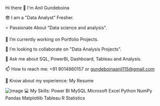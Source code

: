 Hi there 👋
I'm Anil Gundeboina

😎 I am a "Data Analyst" Fresher.

⭐ Passionate About "Data science and analysis".

🔭 I’m currently working on Portfolio Projects.

👯 I’m looking to collaborate on "Data Analysis Projects".

💬 Ask me about SQL, PowerBi, Dashboard, Tableau and Analysis.

📫 How to reach me: +91 9014860157 or gundeboinaanil115@gmail.com

📄 Know about my experience: My Resume

![image](https://github.com/AnilGundeboina/AnilGundeboina/assets/167597879/31666527-f24a-46fb-ae86-521db8f17858)
💻 My Skills:
Power BI    MySQL    Microsoft Excel    Python    NumPy    Pandas    Matplotlib    Tableau   R   Statistics
